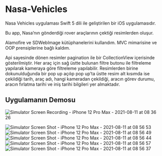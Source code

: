 # Nasa-Vehicles

Nasa Vehicles uygulaması Swift 5 dili ile geliştirilen bir iOS uygulamasıdır.

Bu app, Nasa’nın gönderdiği rover araçlarının çektiği resimlerden oluşur.

Alamofire ve SDWebImage kütüphanelerini kullandım. MVC mimarisine ve OOP prensiplerine bağlı kaldım.


Api sayesinde dönen resimler pagination ile bir CollectionView içerisinde gösterilmiştir. 
Her araç için sağ üstte bulunan filtre butonu ile filtreleme yapılarak kameraya göre filtreleme yapılabilir.
Resimlerden birine dokunulduğunda bir pop up açılıp pop up’ta üstte resim alt kısımda ise çekildiği tarih, araç adı, hangi kameradan çekildiği, aracın görev durumu, aracın fırlatma tarihi ve iniş tarihi bilgileri yer almaktadır.


## Uygulamanın Demosu
![Simulator Screen Recording - iPhone 12 Pro Max - 2021-08-11 at 08 36 26](https://user-images.githubusercontent.com/45877677/128975307-557bd5c7-ee4a-410a-a093-d450c003e374.gif)

![Simulator Screen Shot - iPhone 12 Pro Max - 2021-08-11 at 08 56 53](https://user-images.githubusercontent.com/45877677/128977110-99b371ec-2442-4208-88ef-6316122f7b1a.png)
![Simulator Screen Shot - iPhone 12 Pro Max - 2021-08-11 at 08 56 49](https://user-images.githubusercontent.com/45877677/128977116-f17e3ef6-6e35-4a29-a5f7-ea8dc40d96d1.png)
![Simulator Screen Shot - iPhone 12 Pro Max - 2021-08-11 at 08 56 44](https://user-images.githubusercontent.com/45877677/128977120-9d3e326b-cbba-4443-8d40-c915931e72ff.png)
![Simulator Screen Shot - iPhone 12 Pro Max - 2021-08-11 at 08 56 57](https://user-images.githubusercontent.com/45877677/128977103-b4246522-dc82-4a03-a6e8-468359614a71.png)
![Simulator Screen Shot - iPhone 12 Pro Max - 2021-08-11 at 08 56 37](https://user-images.githubusercontent.com/45877677/128977136-9df5685b-2de3-4a0e-83d5-c12c95529a91.png)

